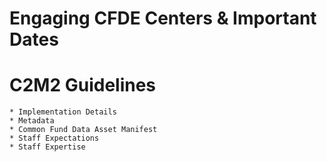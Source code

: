 # Engaging CFDE Centers & Important Dates
# C2M2 Guidelines
    * Implementation Details
    * Metadata
    * Common Fund Data Asset Manifest
    * Staff Expectations
    * Staff Expertise
